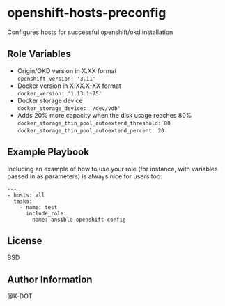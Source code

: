 openshift-hosts-preconfig
=========

Configures hosts for successful openshift/okd installation

Role Variables
--------------
 * Origin/OKD version in X.XX format  
 `openshift_version: '3.11'`  
 * Docker version in X.XX.X-XX format  
 `docker_version: '1.13.1-75'`  
 * Docker storage device  
 `docker_storage_device: '/dev/vdb'`  
 * Adds 20% more capacity when the disk usage reaches 80%  
 `docker_storage_thin_pool_autoextend_threshold: 80`  
 `docker_storage_thin_pool_autoextend_percent: 20`  

Example Playbook
----------------

Including an example of how to use your role (for instance, with variables passed in as parameters) is always nice for users too:

    ---
    - hosts: all
      tasks:
        - name: test
          include_role:
            name: ansible-openshift-config


License
-------

BSD

Author Information
------------------

@K-DOT
